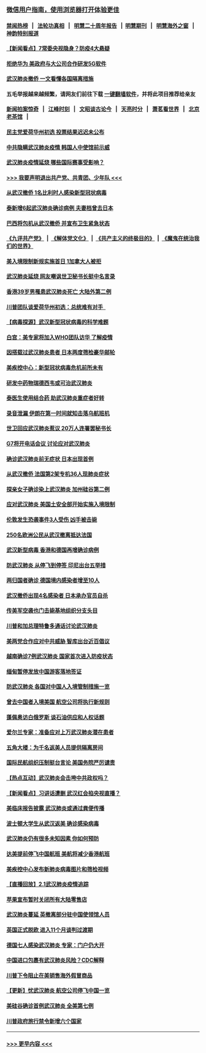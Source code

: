 ### [微信用户指南，使用浏览器打开体验更佳](https://github.com/gfw-breaker/banned-news1/blob/master/indexes/wechat-guide.md?t=0)
#### [禁闻热榜](热点新闻.md?t=0)  &nbsp;&nbsp;|&nbsp;&nbsp; [法轮功真相](https://github.com/gfw-breaker/truth/blob/master/README.md?t=0) &nbsp;&nbsp;|&nbsp;&nbsp; [明慧二十周年报告](https://github.com/gfw-breaker/mh-reports/blob/master/README.md?t=0) &nbsp;&nbsp;|&nbsp;&nbsp;[明慧期刊](https://github.com/gfw-breaker/mh-qikan) &nbsp;&nbsp;|&nbsp;&nbsp; [明慧海外之窗](https://github.com/gfw-breaker/mh-news/blob/master/README.md?t=0) &nbsp;&nbsp;|&nbsp;&nbsp; [神韵特别报道](https://github.com/gfw-breaker/mh-news/blob/master/shenyun.md?t=0)
#### [【新闻看点】7常委央视隐身？防疫4大悬疑](../pages/nsc418/n11844611.md?t=02050744) 
#### [拒绝华为 美政府与大公司合作研发5G软件](../pages/nsc418/n11844625.md?t=02050744) 
#### [武汉肺炎撤侨 一文看懂各国隔离措施](../pages/nsc418/n11844216.md?t=02050744) 
#### 五毛举报越来越频繁，请网友们前往下载 [一键翻墙软件](https://github.com/gfw-breaker/ssr-accounts)，并将此项目推荐给亲友
#### [新闻拍案惊奇](https://github.com/gfw-breaker/banned-news1/blob/master/pages/link4.md) &nbsp;&nbsp;|&nbsp;&nbsp; [江峰时刻](https://github.com/gfw-breaker/banned-news1/blob/master/pages/link4.md) &nbsp;&nbsp;|&nbsp;&nbsp; [文昭谈古论今](https://github.com/gfw-breaker/banned-news1/blob/master/pages/link4.md) &nbsp;&nbsp;|&nbsp;&nbsp; [天亮时分](https://github.com/gfw-breaker/banned-news1/blob/master/pages/link4.md) &nbsp;&nbsp;|&nbsp;&nbsp; [萧茗看世界](https://github.com/gfw-breaker/banned-news1/blob/master/pages/link4.md) &nbsp;&nbsp;|&nbsp;&nbsp; [北京老茶馆](https://github.com/gfw-breaker/banned-news1/blob/master/pages/link4.md) &nbsp;&nbsp;|&nbsp;&nbsp; 
#### [民主党爱荷华州初选 投票结果迟迟未公布](../pages/nsc418/n11844207.md?t=02050744) 
#### [中共隐瞒武汉肺炎疫情 韩国人中使馆前示威](../pages/nsc418/n11844084.md?t=02050744) 
#### [武汉肺炎疫情延烧 哪些国际赛事受影响？](../pages/nsc418/n11843958.md?t=02050744) 
#### [>>> 我要声明退出共产党、共青团、少年队 <<<](https://github.com/begood0513/goodnews/blob/master/quit/letter.md) 
#### [从武汉撤侨 1名比利时人感染新型冠状病毒](../pages/nsc418/n11843977.md?t=02050744) 
#### [泰新增6起武汉肺炎确诊病例 夫妻档曾去日本](../pages/nsc418/n11843900.md?t=02050744) 
#### [巴西将包机从武汉撤侨 并宣布卫生紧急状态](../pages/nsc418/n11843418.md?t=02050744) 
#### [《九评共产党》](https://github.com/begood0513/9ping.md/blob/master/README.md) &nbsp;|&nbsp; [《解体党文化》](../../../../jtdwh.md/blob/master/README.md)  &nbsp;|&nbsp; [《共产主义的终极目的》](../../../../gczydzjmd.md/blob/master/README.md) &nbsp;|&nbsp; [《魔鬼在统治我们的世界》](../../../../mgztzwmdsj.md/blob/master/README.md) 
#### [美入境限制新规实施首日 1加拿大人被拒](../pages/nsc418/n11843058.md?t=02050744) 
#### [武汉肺炎延烧 网友嘲讽世卫秘书长挺中名言录](../pages/nsc418/n11843056.md?t=02050744) 
#### [香港39岁男罹患武汉肺炎死亡 大陆外第二例](../pages/nsc418/n11843026.md?t=02050744) 
#### [川普团队谈爱荷华州初选：总统难有对手  ](../pages/nsc418/n11842867.md?t=02050744) 
#### [【病毒探源】武汉新型冠状病毒的科学难题](../pages/nsc418/n11842176.md?t=02050744) 
#### [白宫：美专家将加入WHO团队访华 了解疫情](../pages/nsc418/n11842198.md?t=02050744) 
#### [因搭载过武汉肺炎患者 日本两度筛检豪华邮轮](../pages/nsc418/n11842447.md?t=02050744) 
#### [美疾控中心：新型冠状病毒危机前所未有](../pages/nsc418/n11842406.md?t=02050744) 
#### [研发中药物瑞德西韦或可治武汉肺炎](../pages/nsc418/n11842100.md?t=02050744) 
#### [泰医生使用结合药 助武汉肺炎重症者好转](../pages/nsc418/n11842096.md?t=02050744) 
#### [录音泄漏 伊朗在第一时间就知击落乌航班机](../pages/nsc418/n11842002.md?t=02050744) 
#### [世卫回应武汉肺炎惹议 20万人连署罢秘书长](../pages/nsc418/n11841664.md?t=02050744) 
#### [G7将开电话会议 讨论应对武汉肺炎](../pages/nsc418/n11841658.md?t=02050744) 
#### [确诊武汉肺炎前无症状 日本出现首例](../pages/nsc418/n11841567.md?t=02050744) 
#### [从武汉撤侨 法国第2架专机36人现肺炎症状](../pages/nsc418/n11841382.md?t=02050744) 
#### [探亲女子确诊染上武汉肺炎 加州硅谷第二例](../pages/nsc418/n11839784.md?t=02050744) 
#### [应对武汉肺炎 美国土安全部开始实施入境限制](../pages/nsc418/n11839729.md?t=02050744) 
#### [伦敦发生恐袭事件3人受伤 凶手被击毙](../pages/nsc418/n11839442.md?t=02050744) 
#### [250名欧洲公民从武汉撤离抵达法国](../pages/nsc418/n11839438.md?t=02050744) 
#### [武汉新型病毒 香港和德国再增确诊病例](../pages/nsc418/n11839381.md?t=02050744) 
#### [防武汉肺炎 从停飞到停签 印尼出台五举措](../pages/nsc418/n11839282.md?t=02050744) 
#### [两归国者确诊 德国境内感染者增至10人](../pages/nsc418/n11839164.md?t=02050744) 
#### [武汉撤侨出现4名感染者 日本承办官员自杀](../pages/nsc418/n11839044.md?t=02050744) 
#### [传美军空袭也门击毙基地组织分支头目](../pages/nsc418/n11839210.md?t=02050744) 
#### [川普和加总理特鲁多通话讨论武汉肺炎](../pages/nsc418/n11839128.md?t=02050744) 
#### [美两党合作应对中共威胁 智库出台近百倡议](../pages/nsc418/n11838437.md?t=02050744) 
#### [越南确诊7例武汉肺炎 国家首次进入防疫状态](../pages/nsc418/n11838860.md?t=02050744) 
#### [缅甸暂停发放中国游客落地签证](../pages/nsc418/n11838730.md?t=02050744) 
#### [防武汉肺炎 各国对中国人入境管制措施一览](../pages/nsc418/n11838726.md?t=02050744) 
#### [曾去中国者入境美国 航空公司将执行新规则](../pages/nsc418/n11838375.md?t=02050744) 
#### [蓬佩奥访白俄罗斯 谈石油供应和人权话题](../pages/nsc418/n11838242.md?t=02050744) 
#### [爱尔兰专家：准备应对上万武汉肺炎潜在患者](../pages/nsc418/n11837978.md?t=02050744) 
#### [五角大楼：为千名返美人员提供隔离房间](../pages/nsc418/n11837831.md?t=02050744) 
#### [国际民航组织压制挺台言论 美国务院严厉谴责](../pages/nsc418/n11837791.md?t=02050744) 
#### [【热点互动】武汉肺炎会击垮中共政权吗？](../pages/nsc418/n11837779.md?t=02050744) 
#### [【新闻看点】习讲话遭删 武汉红会掐央视直播？](../pages/nsc418/n11837573.md?t=02050744) 
#### [美临床报告披露 武汉肺炎或通过粪便传播](../pages/nsc418/n11837626.md?t=02050744) 
#### [波士顿大学生从武汉返美 确诊感染病毒](../pages/nsc418/n11837580.md?t=02050744) 
#### [武汉肺炎仍有很多未知因素 你如何预防](../pages/nsc418/n11837666.md?t=02050744) 
#### [达美提前停飞中国航班 美航将减少香港航班](../pages/nsc418/n11837649.md?t=02050744) 
#### [美疾控中心发布新肺炎病毒图片和筛检视频](../pages/nsc418/n11837491.md?t=02050744) 
#### [【直播回放】2.1武汉肺炎疫情追踪](../pages/nsc418/n11837232.md?t=02050744) 
#### [苹果宣布暂时关闭所有大陆零售店](../pages/nsc418/n11837097.md?t=02050744) 
#### [武汉肺炎蔓延 英撤离部分驻中国使领馆人员](../pages/nsc418/n11837061.md?t=02050744) 
#### [英国正式脱欧 进入11个月谈判过渡期](../pages/nsc418/n11836911.md?t=02050744) 
#### [德国七人感染武汉肺炎 专家：门户仍大开](../pages/nsc418/n11836344.md?t=02050744) 
#### [中国进口包裹有武汉肺炎风险？CDC解释](../pages/nsc418/n11836321.md?t=02050744) 
#### [川普下令阻止在美销售海外假冒商品](../pages/nsc418/n11836261.md?t=02050744) 
#### [【更新】忧武汉肺炎 航空公司停飞中国一览](../pages/nsc418/n11835931.md?t=02050744) 
#### [美硅谷确诊首例武汉肺炎 全美第七例](../pages/nsc418/n11836093.md?t=02050744) 
#### [川普政府旅行禁令新增六个国家](../pages/nsc418/n11836083.md?t=02050744) 

----
#### [ >>> 更早内容 <<< ](../indexes/nsc418-earlier.md)
